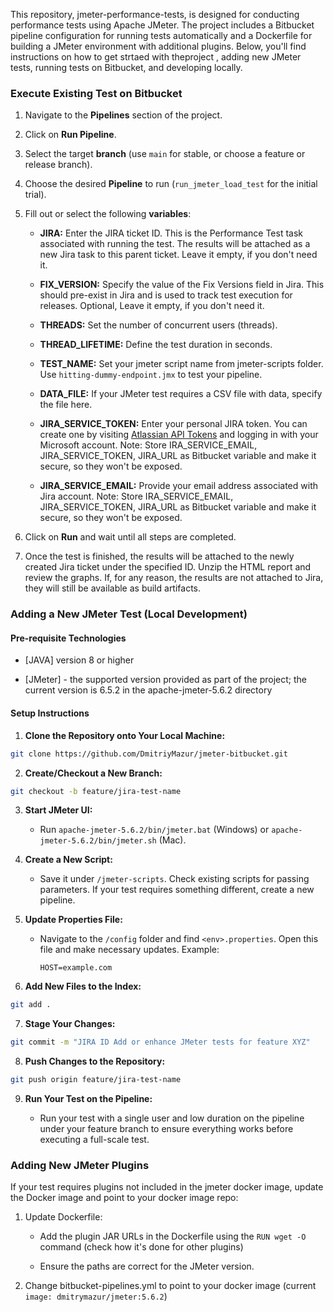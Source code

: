 This repository, jmeter-performance-tests, is designed for conducting performance tests using Apache JMeter. The project includes a Bitbucket pipeline configuration for running tests automatically and a Dockerfile for building a JMeter environment with additional plugins. Below, you'll find instructions on how to get strtaed with theproject , adding new JMeter tests, running tests on Bitbucket, and developing locally.

### Execute Existing Test on Bitbucket

1. Navigate to the **Pipelines** section of the project.

2. Click on **Run Pipeline**.

3. Select the target **branch** (use `main` for stable, or choose a feature or release branch).

4. Choose the desired **Pipeline** to run (`run_jmeter_load_test` for the initial trial).

5. Fill out or select the following **variables**:

   - **JIRA:** Enter the JIRA ticket ID. This is the Performance Test task associated with running the test. The results will be attached as a new Jira task to this parent ticket. Leave it empty, if you don't need it.
   
   - **FIX_VERSION:** Specify the value of the Fix Versions field in Jira. This should pre-exist in Jira and is used to track test execution for releases. Optional, Leave it empty, if you don't need it.
   
   - **THREADS:** Set the number of concurrent users (threads).
   
   - **THREAD_LIFETIME:** Define the test duration in seconds.

   - **TEST_NAME:** Set your jmeter script name from jmeter-scripts folder. Use `hitting-dummy-endpoint.jmx` to test your pipeline.
   
   - **DATA_FILE:** If your JMeter test requires a CSV file with data, specify the file here.
   
   - **JIRA_SERVICE_TOKEN:** Enter your personal JIRA token. You can create one by visiting [Atlassian API Tokens](https://id.atlassian.com/manage-profile/security/api-tokens) and logging in with your Microsoft account. Note: Store IRA_SERVICE_EMAIL, JIRA_SERVICE_TOKEN, JIRA_URL as Bitbucket variable and make it secure, so they won't be exposed.
   
   - **JIRA_SERVICE_EMAIL:** Provide your email address associated with Jira account.
   Note: Store IRA_SERVICE_EMAIL, JIRA_SERVICE_TOKEN, JIRA_URL as Bitbucket variable and make it secure, so they won't be exposed.

6. Click on **Run** and wait until all steps are completed.

7. Once the test is finished, the results will be attached to the newly created Jira ticket under the specified ID. Unzip the HTML report and review the graphs. If, for any reason, the results are not attached to Jira, they will still be available as build artifacts.

### Adding a New JMeter Test (Local Development)

#### Pre-requisite Technologies

- [JAVA] version 8 or higher

- [JMeter] - the supported version provided as part of the project; the current version is 6.5.2 in the apache-jmeter-5.6.2 directory

#### Setup Instructions

1. **Clone the Repository onto Your Local Machine:**

```bash
git clone https://github.com/DmitriyMazur/jmeter-bitbucket.git
```

2. **Create/Checkout a New Branch:**

```bash
git checkout -b feature/jira-test-name
```

   
3. **Start JMeter UI:**
   
   - Run `apache-jmeter-5.6.2/bin/jmeter.bat` (Windows) or `apache-jmeter-5.6.2/bin/jmeter.sh` (Mac).

4. **Create a New Script:**
   
   - Save it under `/jmeter-scripts`. Check existing scripts for passing parameters. If your test requires something different, create a new pipeline.

5. **Update Properties File:**
   
   - Navigate to the `/config` folder and find `<env>.properties`. Open this file and make necessary updates. Example:
   
     ```properties
     HOST=example.com
     ```

6. **Add New Files to the Index:**

```bash
git add .
```

7. **Stage Your Changes:**

```bash
git commit -m "JIRA ID Add or enhance JMeter tests for feature XYZ"
```

8. **Push Changes to the Repository:**

```bash
git push origin feature/jira-test-name
```

9. **Run Your Test on the Pipeline:**

   - Run your test with a single user and low duration on the pipeline under your feature branch to ensure everything works before executing a full-scale test.


### Adding New JMeter Plugins

If your test requires plugins not included in the jmeter docker image, update the Docker image and point to your docker image repo:

1. Update Dockerfile:
   
   - Add the plugin JAR URLs in the Dockerfile using the `RUN wget -O` command (check how it's done for other plugins)
   
   - Ensure the paths are correct for the JMeter version.
   
2. Change bitbucket-pipelines.yml to point to your docker image (current `image: dmitrymazur/jmeter:5.6.2`)








